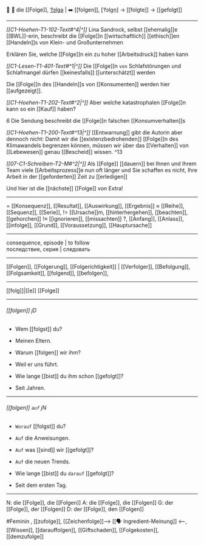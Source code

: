 👣 🔴 die [[Folge]], [ˈfɔlɡə](https://youglish.com/pronounce/Folge/german) | ➡️ [[folgen]], [ˈfɔlɡn̩] → [[folgte]] → [[gefolgt]]

---
*[[C1-Hoehen-T1-102-Text#^4|^]]* Lina Sandrock, selbst [[ehemalig]]e [[BWL]]-erin, beschreibt die [[Folge]]n [[wirtschaftlich]] [[ethisch]]en [[Handeln]]s von Klein- und Großunternehmen

Erklären Sie, welche [[Folge]]n ein zu hoher [[Arbeitsdruck]] haben kann

*[[C1-Lesen-T1-401-Text#^1|^]]* Die [[Folge]]n `von` Schlafstörungen und Schlafmangel dürfen [[keinesfalls]] [[unterschätzt]] werden

Die [[Folge]]n des [[Handeln]]s von [[Konsumenten]] werden hier [[aufgezeigt]].  

*[[C1-Hoehen-T1-202-Text#^2|^]]* Aber welche katastrophalen [[Folge]]n kann so ein [[Kauf]] haben?

6 Die Sendung beschreibt die [[Folge]]n falschen [[Konsumverhalten]]s

*[[C1-Hoehen-T1-200-Text#^13|^]]* [[Entwarnung]] gibt die Autorin aber dennoch nicht: Damit wir die [[existenzbedrohenden]] [[Folge]]n des Klimawandels begrenzen können, müssen wir über das [[Verhalten]] von [[Lebewesen]] genau [[Bescheid]] wissen. ^13


*[[07-C1-Schreiben-T2-M#^2|^]]* Als [[Folge]] [[dauern]] bei Ihnen und Ihrem Team viele [[Arbeitsprozess]]e nun oft länger und Sie schaffen es nicht, Ihre Arbeit in der [[geforderten]] Zeit zu [[erledigen]]


Und hier ist die [[nächste]] [[Folge]] von Extra!


---
= [[Konsequenz]], [[Resultat]], [[Auswirkung]], [[Ergebnis]]
≈ [[Reihe]], [[Sequenz]], [[Serie]], 
!=  [[Ursache]]m, [[hinterhergehen]], [[beachten]], [[gehorchen]]
!≈ [[ignorieren]], [[missachten]]
?, [[Anfang]], [[Anlass]], [[infolge]], [[Grund]], [[Voraussetzung]], [[Hauptursache]]


---
consequence, episode | to follow  
последствие, серия | следовать

---
[[Folgen]], [[Folgerung]], [[Folgerichtigkeit]] | [[Verfolger]], [[Befolgung]], [[Folgsamkeit]], [[folgend]],  [[befolgen]], 

---
[[folg]]|[[e]]
[[Folge]]


---
###### [[folgen]] jD
- Wem [[folgst]] du?
- Meinen Eltern.

- Warum [[folgen]] wir ihm?
- Weil er uns führt.

- Wie lange [[bist]] du ihm schon [[gefolgt]]?
- Seit Jahren.

---
###### [[folgen]] `auf` jN
- `Worauf` [[folgst]] du?
- `Auf` die Anweisungen.

- `Auf` was [[sind]] wir [[gefolgt]]?
- `Auf` die neuen Trends.

- Wie lange [[bist]] du `darauf` [[gefolgt]]?
- Seit dem ersten Tag.

---
N: die [[Folge]], die [[Folgen]]
A: die [[Folge]], die [[Folgen]]
G: der [[Folge]], der [[Folgen]]
D: der [[Folge]], den [[Folgen]]


#Feminin , [[zufolge]], [[Zeichenfolge]]--> [[🗣️ Ingredient-Meinung]] <--, [[Wissen]], [[darauffolgen]], [[Giftschaden]], [[Folgekosten]], [[demzufolge]]